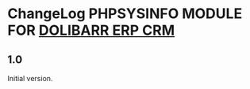 # ChangeLog PHPSYSINFO MODULE FOR <a href="https://www.dolibarr.org">DOLIBARR ERP CRM</a>


## 1.0

Initial version.